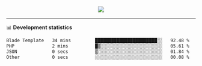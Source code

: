<h3 align="center">
  <a href="https://github.com/hwalker928">
      <img src="https://github-profile-trophy.vercel.app/?username=hwalker928&no-bg=true&no-frame=true">
  </a>
</h3>


<hr>

📊 **Development statistics**

<!--START_SECTION:waka-->

```txt
Blade Template   34 mins         ███████████████████████░░   92.48 %
PHP              2 mins          █▒░░░░░░░░░░░░░░░░░░░░░░░   05.61 %
JSON             0 secs          ▒░░░░░░░░░░░░░░░░░░░░░░░░   01.84 %
Other            0 secs          ░░░░░░░░░░░░░░░░░░░░░░░░░   00.08 %
```

<!--END_SECTION:waka-->
